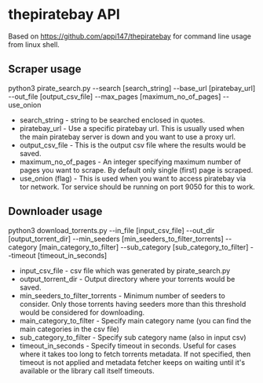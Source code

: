 # thepiratebay API
Based on https://github.com/appi147/thepiratebay for command line usage from linux shell.

## Scraper usage
python3 pirate_search.py --search [search_string] --base_url [piratebay_url] --out_file [output_csv_file] --max_pages [maximum_no_of_pages] --use_onion
* search_string - string to be searched enclosed in quotes.
* piratebay_url - Use a specific piratebay url. This is usually used when the main piratebay server is down and you want to use a proxy url.
* output_csv_file - This is the output csv file where the results would be saved.
* maximum_no_of_pages - An integer specifying maximum number of pages you want to scrape. By default only single (first) page is scraped.
* use_onion (flag) - This is used when you want to access piratebay via tor network. Tor service should be running on port 9050 for this to work.

## Downloader usage
python3 download_torrents.py --in_file [input_csv_file] --out_dir [output_torrent_dir] --min_seeders [min_seeders_to_filter_torrents] --category [main_category_to_filter] --sub_category [sub_category_to_filter] --timeout [timeout_in_seconds]
* input_csv_file - csv file which was generated by pirate_search.py
* output_torrent_dir - Output directory where your torrents would be saved.
* min_seeders_to_filter_torrents - Minimum number of seeders to consider. Only those torrents having seeders more than this threshold would be considered for downloading.
* main_category_to_filter - Specify main category name (you can find the main categories in the csv file)
* sub_category_to_filter - Specify sub category name (also in input csv)
* timeout_in_seconds - Specify timeout in seconds. Useful for cases where it takes too long to fetch torrents metadata. If not specified, then timeout is not applied and metadata fetcher keeps on waiting until it's available or the library call itself timeouts.

